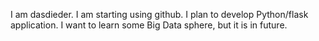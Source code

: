 I am dasdieder.
I am starting using github.
I plan to develop Python/flask application.
I want to learn some Big Data sphere, but it is in future.

<!---
dasdieder/dasdieder is a ✨ special ✨ repository because its `README.md` (this file) appears on your GitHub profile.
You can click the Preview link to take a look at your changes.
--->
